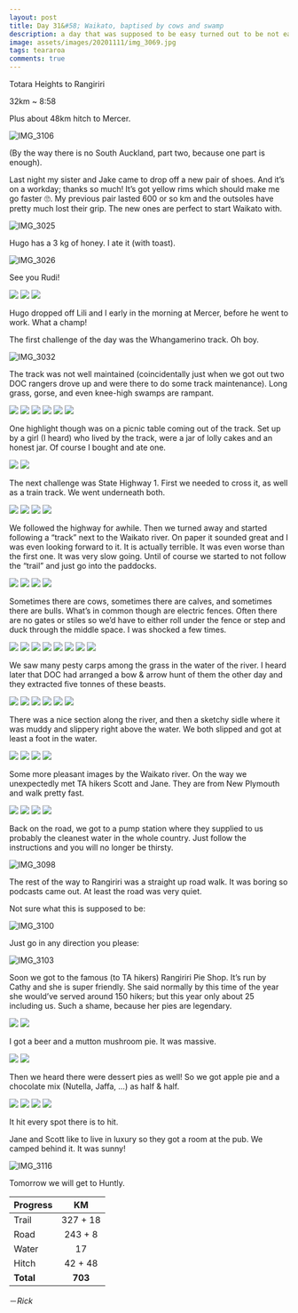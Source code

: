 ```yaml
---
layout: post
title: Day 31&#58; Waikato, baptised by cows and swamp 
description: a day that was supposed to be easy turned out to be not easy. Also one of my favourite things - pies 
image: assets/images/20201111/img_3069.jpg
tags: teararoa
comments: true
---
```


Totara Heights to Rangiriri

32km ~ 8:58

Plus about 48km hitch to Mercer.

![IMG_3106](/assets/images/20201111/img_3106.jpg)

(By the way there is no South Auckland, part two, because one part is enough).

Last night my sister and Jake came to drop off a new pair of shoes. And it’s on a workday; thanks so much! It’s got yellow rims which should make me go faster 🙄. My previous pair lasted 600 or so km and the outsoles have pretty much lost their grip. The new ones are perfect to start  Waikato with. 

![IMG_3025](/assets/images/20201111/img_3025.jpg)

Hugo has a 3 kg of honey. I ate it (with toast).

![IMG_3026](/assets/images/20201111/img_3026.jpg)

See you Rudi!

<div class="gallery" data-columns="3">
  <img src="/assets/images/20201111/img_3027.jpg">
  <img src="/assets/images/20201111/img_3028.jpg">
  <img src="/assets/images/20201111/img_3029.jpg">
</div>

Hugo dropped off Lili and I early in the morning at Mercer, before he went to work. What a champ!

The first challenge of the day was the Whangamerino track. Oh boy. 

![IMG_3032](/assets/images/20201111/img_3032.jpg)

The track was not well maintained (coincidentally just when we got out two DOC rangers drove up and were there to do some track maintenance). Long grass, gorse, and even knee-high swamps are rampant.

<div class="gallery" data-columns="2">
  <img src="/assets/images/20201111/img_3038.jpg">
  <img src="/assets/images/20201111/img_3039.jpg">
  <img src="/assets/images/20201111/img_3040.jpg">
  <img src="/assets/images/20201111/img_3041.jpg">
  <img src="/assets/images/20201111/img_3042.jpg">
  <img src="/assets/images/20201111/img_3046.jpg">
</div>

One highlight though was on a picnic table coming out of the track. Set up by a girl (I heard) who lived by the track, were a jar of lolly cakes and an honest jar. Of course I bought and ate one. 

<div class="gallery" data-columns="2">
  <img src="/assets/images/20201111/img_3047.jpg">
  <img src="/assets/images/20201111/img_3048.jpg">
</div>

The next challenge was State Highway 1. First we needed to cross it, as well as a train track. We went underneath both. 

<div class="gallery" data-columns="2">
  <img src="/assets/images/20201111/img_3051.jpg">
  <img src="/assets/images/20201111/img_3052.jpg">
  <img src="/assets/images/20201111/img_3053.jpg">
  <img src="/assets/images/20201111/img_3054.jpg">
</div>

We followed the highway for awhile. Then we turned away and started following a “track” next to the Waikato river. On paper it sounded great and I was even looking forward to it. It is actually terrible. It was even worse than the first one. It was very slow going. Until of course we started to not follow the “trail” and just go into the paddocks. 

<div class="gallery" data-columns="2">
  <img src="/assets/images/20201111/img_3057.jpg">
  <img src="/assets/images/20201111/img_3058.jpg">
  <img src="/assets/images/20201111/img_3059.jpg">
  <img src="/assets/images/20201111/img_3061.jpg">
</div>

Sometimes there are cows, sometimes there are calves, and sometimes there are bulls. What’s in common though are electric fences. Often there are no gates or stiles so we’d have to either roll under the fence or step and duck through the middle space. I was shocked a few times. 

<div class="gallery" data-columns="2">
  <img src="/assets/images/20201111/img_3067.jpg">
  <img src="/assets/images/20201111/img_3071.jpg">
  <img src="/assets/images/20201111/img_3073.jpg">
  <img src="/assets/images/20201111/img_3076.jpg">
  <img src="/assets/images/20201111/img_3077.jpg">
  <img src="/assets/images/20201111/img_3079.jpg">
  <img src="/assets/images/20201111/img_3081.jpg">
  <img src="/assets/images/20201111/img_3083.jpg">
</div>

We saw many pesty carps among the grass in the water of the river. I heard later that DOC had arranged a bow & arrow hunt of them the other day and they extracted five tonnes of these beasts. 

<div class="gallery" data-columns="2">
  <img src="/assets/images/20201111/img_3062.jpg">
  <img src="/assets/images/20201111/img_3063.jpg">
  <img src="/assets/images/20201111/img_3064.jpg">
  <img src="/assets/images/20201111/img_3066.jpg">
  <img src="/assets/images/20201111/img_3069.jpg">
  <img src="/assets/images/20201111/img_3070.jpg">
</div>

There was a nice section along the river, and then a sketchy sidle where it was muddy and slippery right above the water. We both slipped and got at least a foot in the water. 

<div class="gallery" data-columns="2">
  <img src="/assets/images/20201111/img_3086.jpg">
  <img src="/assets/images/20201111/img_3087.jpg">
  <img src="/assets/images/20201111/img_3088.jpg">
  <img src="/assets/images/20201111/img_3090.jpg">
</div>

Some more pleasant images by the Waikato river. On the way we unexpectedly met TA hikers Scott and Jane. They are from New Plymouth and walk pretty fast. 

<div class="gallery" data-columns="2">
  <img src="/assets/images/20201111/img_3093.jpg">
  <img src="/assets/images/20201111/img_3094.jpg">
  <img src="/assets/images/20201111/img_3095.jpg">
  <img src="/assets/images/20201111/img_3096.jpg">
</div>

Back on the road, we got to a pump station where they supplied to us probably the cleanest water in the whole country. Just follow the instructions and you will no longer be thirsty. 

![IMG_3098](/assets/images/20201111/img_3098.jpg)

The rest of the way to Rangiriri was a straight up road walk. It was boring so podcasts came out. At least the road was very quiet. 

Not sure what this is supposed to be:

![IMG_3100](/assets/images/20201111/img_3100.jpg)

Just go in any direction you please:

![IMG_3103](/assets/images/20201111/img_3103.jpg)

Soon we got to the famous (to TA hikers) Rangiriri Pie Shop. It’s run by Cathy and she is super friendly. She said normally by this time of the year she would’ve served around 150 hikers; but this year only about 25 including us. Such a shame, because her pies are legendary. 

<div class="gallery" data-columns="2">
  <img src="/assets/images/20201111/img_3104.jpg">
  <img src="/assets/images/20201111/img_3105.jpg">
</div>

I got a beer and a mutton mushroom pie. It was massive.  

<div class="gallery" data-columns="2">
  <img src="/assets/images/20201111/img_3107.jpg">
  <img src="/assets/images/20201111/img_3108.jpg">
</div>

Then we heard there were dessert pies as well! So we got apple pie and a chocolate mix (Nutella, Jaffa, ...) as half & half.

<div class="gallery" data-columns="2">
  <img src="/assets/images/20201111/img_3111.jpg">
  <img src="/assets/images/20201111/img_3112.jpg">
  <img src="/assets/images/20201111/img_3114.jpg">
  <img src="/assets/images/20201111/img_3115.jpg">
</div>

It hit every spot there is to hit.

Jane and Scott like to live in luxury so they got a room at the pub. We camped behind it. It was sunny!

![IMG_3116](/assets/images/20201111/img_3116.jpg)

Tomorrow we will get to Huntly. 

| Progress | KM |
| ---- |:----:|
| Trail | 327 + 18 |
| Road | 243 + 8 |
| Water | 17 |
| Hitch | 42 + 48 |
| **Total** | **703** |


－_Rick_